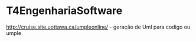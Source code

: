 # T4EngenhariaSoftware
http://cruise.site.uottawa.ca/umpleonline/ - geração de Uml para codigo ou umple
